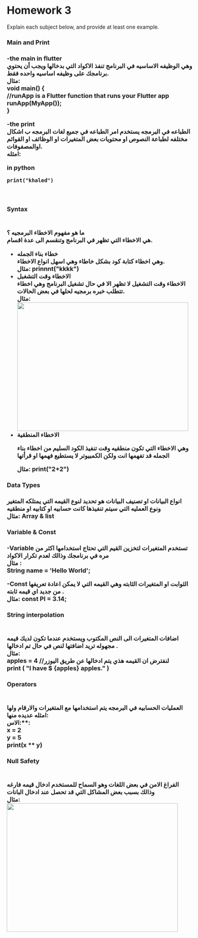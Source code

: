 # Homework 3

Explain each subject below, and provide at least one example.

<h3> Main and Print<h3/>

**-the main in flutter**
<br/>
وهي الوظيفه الاساسيه في البرنامج تنفذ الاكواد التي بدخالها ويجب أن يحتوي برنامجك على وظيفه اساسيه واحده فقط.
<br/>
مثال:
<br/>
 void main() {
 <br/>
 //runApp is a Flutter function that runs your Flutter app
 <br/>
  runApp(MyApp());  
}

**-the print**
<br/>
الطباعه في البرمجه يستخدم امر الطباعه  في جميع لغات البرمجه ب اشكال مختلفه لطباعة النصوص او محتويات بعض المتغيرات او الوظائف او القوائم اوالمصفوفات.
<br/>
امثله:
<br/>

in python 
<br/>

    print("khaled")
<br/>

<h3>Syntax<h3/>
<br/>
 ما هو مفهوم الاخطاء البرمجيه ؟ 
 <br/>
 هي الاخطاء التي تظهر في البرنامج وتنقسم الى عدة اقسام.
 <br/>
 <ul>
 <li>خطاء بناء الجمله</li>
  وهي اخطاء كتابة كود بشكل خاطاء وهي اسهل انواع الاخطاء. 
  <br/>
مثال:
   prinnnt("kkkk")
  <br/>
  
  <li>الاخطاء وقت التشغبل</li>
  الاخطاء وقت التشغيل لا تظهر الا في حال تشغيل البرنامج وهي اخطاء تتطلب خبره برمجيه لحلها في بعض الحالات.
  <br/>
  مثال:
  <br/>
  <img src="https://user-images.githubusercontent.com/115969743/200867214-774c78f1-f193-45ba-b7e3-cb8fcc8eabf3.png" width="460" height="345">
  <br/>
  <li>الاخطاء المنطقية</li>
<p> وهي الاخطاء التي تكون منطقيه وقت تنفيذ الكود السليم من اخطاء بناء الجمله قد تفهمها انت ولكن الكمبيوتر لا يستطيع فهمها او قرأتها <p/>
  مثال:
  print("2+2")
</ul>  

<h3> Data Types <h3/>
 انواع البيانات او تصنيف البيانات هو تحديد لنوع القيمه التي يمتلكه المتغير ونوع العمليه التي سيتم تنفيذها كانت حسابيه او كتابيه او منطقيه 
 <br/>
 مثال:
 Array & list 
 
<h3> Variable  & Const <h3/>
 
  **-Variable**
  تستخدم المتغيرات لتخزين القيم التي تحتاج استخدامها اكثر من مره في برنامجك وذالك لعدم تكرار الاكواد
 <br/>
 مثال :
 <br/>
 String name = 'Hello World';
 <br/>
 
 -Const
 الثوابت او المتغيرات الثابته وهي القيمه التي لا يمكن اعادة تعريفها من جديد اي قيمه ثابته .
 <br/>
 مثال:
 const PI = 3.14;
 
 
<h3> String interpolation<h3/>
 <br/>
 اضافات المتغيرات الى النص المكتوب ويستخدم عندما تكون لديك قيمه مجهوله تريد اضافتها لنص في حال تم ادخالها .
 <br/>
 مثال:
 <br/>
 apples  =  4 //لنفترض ان القيمه هذي يتم ادخالها عن طريق اليوزر
<br/>
 print ( "I have $ {apples} apples." )

<h3> Operators <h3/>
 <br/>
 العمليات الحسابيه في البرمجه يتم استخدامها مع المتغيرات والارقام ولها امثله عديده منها:
  <br/>
 الاس:**:
 <br/>
 x = 2
  <br/>
y = 5
  <br/>
print(x ** y)


<h3> Null Safety<h3/>
  <br/>
 الفراغ الامن في بعض اللغات وهو السماح للمستخدم ادخال قيمه فارغه وذالك بسبب بعض المشاكل التي قد تحصل عند ادخال البانات
  <br/>
 مثال:
  <br/>
 
 <img src="https://user-images.githubusercontent.com/115969743/200890734-d68d2ae2-bb52-46ac-adf3-23bc59c722bb.png" width="460" height="345">
